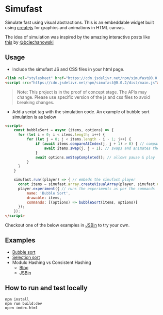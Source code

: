 # Simufast

Simulate fast using visual abstractions. This is an embeddable widget built using [createjs](https://createjs.com/) for graphics and animations in HTML canvas.

The idea of simulation was inspired by the amazing interactive posts like [this](https://ciechanow.ski/internal-combustion-engine/) by [@bciechanowski](https://twitter.com/bciechanowski)

## Usage

* Include the simufast JS and CSS files in your html page.

```html
<link rel="stylesheet" href="https://cdn.jsdelivr.net/npm/simufast@0.0.2/src/simufast.css">
<script src="https://cdn.jsdelivr.net/npm/simufast@0.0.2/dist/main.js"></script>
```

> Note: This project is in the proof of concept stage. The APIs may change. Please use specific version of the js and css files to avoid breaking changes.

* Add a script tag with the simulation code. An example of bubble sort simulation is as below

```html
<script>
    const bubbleSort = async (items, options) => {
      for (let i = 0; i < items.length; i++) {
          for (let j = 0; j < items.length - i - 1; j++) {
              if (await items.compareAtIndex(j, j + 1) > 0) { // compares and highlights the elements being compared
                  await items.swap(j, j + 1); // swaps and animates the elements being swapped
              }
              await options.onStepCompleted(); // allows pause & play
          }
      }
    }

    simufast.run((player) => { // embeds the simufast player
      const items = simufast.array.createVisualArray(player, simufast.utils.randIntArray(9, 10, 99)); // draws the array
      player.experiment({ // runs the experiments as per the commands
          name: 'Bubble Sort',
          drawable: items,
          commands: [(options) => bubbleSort(items, options)]
      });
    });
</script>
```

Checkout one of the below examples in [JSBin](https://jsbin.com/tazuwuz/edit?html,output) to try your own.

## Examples

* [Bubble sort](https://jsbin.com/tazuwuz/edit?html,output)
* [Selection sort](https://jsbin.com/nequjey/edit?html,output)
* Modulo Hashing vs Consistent Hashing
  * [Blog](https://tech.endeepak.com/blog/2021/09/22/visual-simulation-of-consistent-hashing)
  * [JSBin](https://jsbin.com/fuvavun/edit?html,output)

## How to run and test locally

```
npm install
npm run build:dev
open index.html
```
